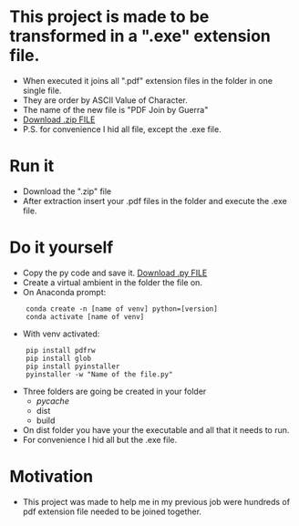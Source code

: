 # This project is made to be transformed in a ".exe" extension file.
- When executed it joins all ".pdf" extension files in the folder in one single file.
- They are order by ASCII Value of Character.
- The name of the new file is "PDF Join by Guerra"
- <a id="raw-url" href="https://github.com/FelipeGuerra5/PDF-Joiner/raw/main/PDF%20joiner%202.0.zip">Download .zip FILE</a>
- P.S. for convenience I hid all file, except the .exe file.

# Run it
- Download the ".zip" file
- After extraction insert your .pdf files in the folder and execute the .exe file.

# Do it yourself
- Copy the py code and save it. <a id="raw-url" href="https://github.com/FelipeGuerra5/PDF-Joiner/blob/main/PDF%20joiner%202.0.py">Download .py FILE</a>
- Create a virtual ambient in the folder the file on.
- On Anaconda prompt:

```commandline
    conda create -n [name of venv] python=[version]
    conda activate [name of venv] 
``` 
      
- With venv activated:

```commandline
    pip install pdfrw
    pip install glob
    pip install pyinstaller 
    pyinstaller -w "Name of the file.py"
```

- Three folders are going be created in your folder
  - _pycache_
  - dist
  - build
- On dist folder you have your the executable and all that it needs to run.
- For convenience I hid all but the .exe file. 

# Motivation
- This project was made to help me in my previous job were hundreds of pdf extension file needed to be joined together.
